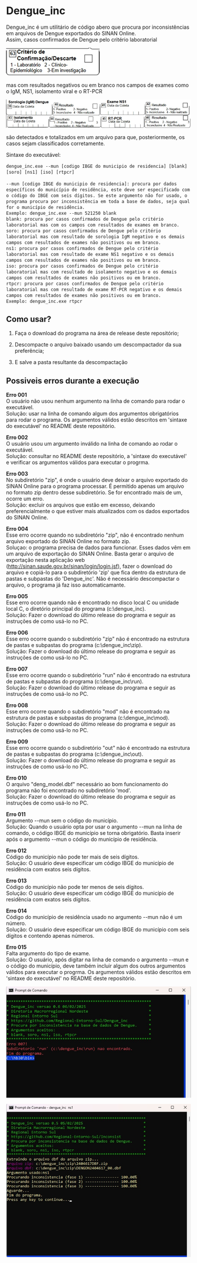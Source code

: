# Dengue_inc 
Dengue_inc é um utilitário de código abero que procura por inconsistências em arquivos de Dengue exportados do SINAN Online.  
Assim, casos confirmados de Dengue pelo critério laboratorial  

![x](/criterio.jpg)  

mas com resultados negativos ou em branco nos campos de exames como o IgM, NS1, isolamento viral e o RT-PCR

![x](/exames.jpg)  

são detectados e totalizados em um arquivo para que, posteriormente, os casos sejam classificados corretamente.

Sintaxe do executável:

~~~
dengue_inc.exe --mun [codigo IBGE do municipio de residencia] [blank] [soro] [ns1] [iso] [rtpcr]

--mun [codigo IBGE do municipio de residencia]: procura por dados específicos do município de residência, este deve ser especificado com o código do IBGE com seis dígitos. Se este argumento não for usado, o programa procura por inconsistência em toda a base de dados, seja qual for o município de residência.
Exemplo: dengue_inc.exe --mun 521250 blank
blank: procura por casos confirmados de Dengue pelo critério laboratorial mas com os campos com resultados de exames em branco.
soro: procura por casos confirmados de Dengue pelo critério laboratorial mas com resultado de sorologia IgM negativo e os demais campos com resultados de exames não positivos ou em branco.
ns1: procura por casos confirmados de Dengue pelo critério laboratorial mas com resultado de exame NS1 negativo e os demais campos com resultados de exames não positivos ou em branco.
iso: procura por casos confirmados de Dengue pelo critério laboratorial mas com resultado de isolamento negativo e os demais campos com resultados de exames não positivos ou em branco.
rtpcr: procura por casos confirmados de Dengue pelo critério laboratorial mas com resultado de exame RT-PCR negativo e os demais campos com resultados de exames não positivos ou em branco.
Exemplo: dengue_inc.exe rtpcr

~~~

## Como usar?

1. Faça o download do programa na área de release deste repositório;  

2. Descompacte o arquivo baixado usando um descompactador da sua preferência;  

3. E salve a pasta resultante da descompactação 















## Possiveis erros durante a execução  

**Erro 001**  
O usuário não usou nenhum argumento na linha de comando para rodar o executável.  
Solução: usar na linha de comando algum dos argumentos obrigatórios para rodar o programa. Os argumentos válidos estão descritos em 'sintaxe do executável' no README deste repositório.

**Erro 002**  
O usuário usou um argumento inválido na linha de comando ao rodar o executável.  
Solução: consultar no README deste repositório, a 'sintaxe do executável' e verificar os argumentos válidos para executar o progrma.

**Erro 003**  
No subdiretório "zip", é onde o usuário deve deixar o arquivo exportado do SINAN Online para o programa processar. É permitido apenas um arquivo no formato zip dentro desse subdiretório. Se for encontrado mais de um, ocorre um erro.  
Solução: excluir os arquivos que estão em excesso, deixando preferencialmente o que estiver mais atualizados com os dados exportados do SINAN Online.

**Erro 004**  
Esse erro ocorre quando no subdiretório "zip", não é encontrado nenhum arquivo exportado do SINAN Online no formato zip.  
Soluçao: o programa precisa de dados para funcionar. Esses dados vêm em um arquivo de exportação do SINAN Online. Basta gerar o arquivo de exportação nesta aplicação web (http://sinan.saude.gov.br/sinan/login/login.jsf), fazer o download do arquivo e copiá-lo para o subdiretório 'zip' que fica dentro da estrutura de pastas e subpastas do 'Dengue_inc'. Não é necessário descompactar o arquivo, o programa já faz isso automaticamante.

**Erro 005**  
Esse erro ocorre quando não é encontrado no disco local C ou unidade local C, o diretório principal do programa (c:\dengue_inc).  
Solução: Fazer o download do último release do programa e seguir as instruções de como usá-lo no PC.

**Erro 006**  
Esse erro ocorre quando o subdiretório "zip" não é encontrado na estrutura de pastas e subpastas do programa (c:\dengue_inc\zip).  
Solução: Fazer o download do último release do programa e seguir as instruções de como usá-lo no PC.

**Erro 007**  
Esse erro ocorre quando o subdiretório "run" não é encontrado na estrutura de pastas e subpastas do programa (c:\dengue_inc\run).  
Solução: Fazer o download do último release do programa e seguir as instruções de como usá-lo no PC.

**Erro 008**  
Esse erro ocorre quando o subdiretório "mod" não é encontrado na estrutura de pastas e subpastas do programa (c:\dengue_inc\mod).  
Solução: Fazer o download do último release do programa e seguir as instruções de como usá-lo no PC.

**Erro 009**  
Esse erro ocorre quando o subdiretório "out" não é encontrado na estrutura de pastas e subpastas do programa (c:\dengue_inc\out).  
Solução: Fazer o download do último release do programa e seguir as instruções de como usá-lo no PC.

**Erro 010**  
O arquivo "deng_model.dbf" necessário ao bom funcionamento do programa não foi encontrado no subdiretório 'mod'.  
Solução: Fazer o download do último release do programa e seguir as instruções de como usá-lo no PC.

**Erro 011**  
Argumento --mun sem o código do município.  
Solução: Quando o usuário opta por usar o argumento --mun na linha de comando, o código IBGE do município se torna obrigatório. Basta inserir após o argumento --mun o código do município de residência.

**Erro 012**  
Código do município não pode ter mais de seis dígitos.  
Solução: O usuário deve especificar um código IBGE do município de residência com exatos seis dígitos.

**Erro 013**  
Código do município não pode ter menos de seis dígitos.  
Solução: O usuário deve especificar um código IBGE do município de residência com exatos seis dígitos.

**Erro 014**  
Código do município de residência usado no argumento --mun não é um número.  
Solução: O usuário deve especificar um código IBGE do município com seis dígitos e contendo apenas números.  

**Erro 015**  
Falta argumento do tipo de exame.  
Solução: O usuário, após digitar na linha de comando o argumento --mun e o código do município, deve também incluir algum dos outros argumentos válidos para executar o progrma. Os argumentos válidos estão descritos em 'sintaxe do executável' no README deste repositório.  
  
  
![x](/erro_7.jpg)  
  
![x](/dengue_inc.jpg)  


